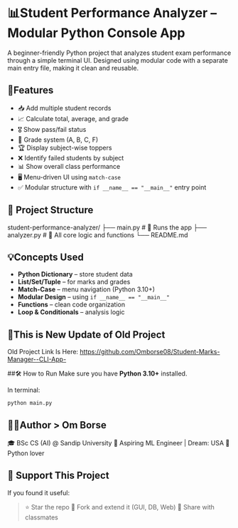 # 📊Student Performance Analyzer – Modular Python Console App
A beginner-friendly Python project that analyzes student exam performance through a simple terminal UI. Designed using modular code with a separate main entry file, making it clean and reusable.

## 🚀Features
- 📥 Add multiple student records
- 📈 Calculate total, average, and grade
- 🎖️ Show pass/fail status
- 🧠 Grade system (A, B, C, F)
- 🏆 Display subject-wise toppers
- ❌ Identify failed students by subject
- 📊 Show overall class performance
- 🖥️ Menu-driven UI using `match-case`
- ✅ Modular structure with `if __name__ == "__main__"` entry point


## 📂 Project Structure
student-performance-analyzer/
├── main.py # 🚀 Runs the app
├── analyzer.py # 🧠 All core logic and functions
└── README.md


## 💡Concepts Used
- **Python Dictionary** – store student data  
- **List/Set/Tuple** – for marks and grades  
- **Match-Case** – menu navigation (Python 3.10+)  
- **Modular Design** – using `if __name__ == "__main__"`  
- **Functions** – clean code organization  
- **Loop & Conditionals** – analysis logic

## 🚀This is New Update of Old Project
Old Project Link Is Here: https://github.com/Omborse08/Student-Marks-Manager--CLI-App-


##🛠️ How to Run
Make sure you have **Python 3.10+** installed.

In terminal:

```bash
python main.py
```


## 🙋‍♂️Author > Om Borse
🎓 BSc CS (AI) @ Sandip University
🚀 Aspiring ML Engineer | Dream: USA
🐍 Python lover


## 🌟 Support This Project
If you found it useful:

> ⭐ Star the repo
> 🧠 Fork and extend it (GUI, DB, Web)
> 🔄 Share with classmates




